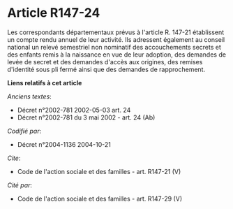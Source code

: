# Article R147-24

Les correspondants départementaux prévus à l'article R. 147-21 établissent un compte rendu annuel de leur activité. Ils
adressent également au conseil national un relevé semestriel non nominatif des accouchements secrets et des enfants remis à
la naissance en vue de leur adoption, des demandes de levée de secret et des demandes d'accès aux origines, des remises
d'identité sous pli fermé ainsi que des demandes de rapprochement.

**Liens relatifs à cet article**

_Anciens textes_:

  - Décret n°2002-781 2002-05-03 art. 24
  - Décret n°2002-781 du 3 mai 2002 - art. 24 (Ab)

_Codifié par_:

  - Décret n°2004-1136 2004-10-21

_Cite_:

  - Code de l'action sociale et des familles - art. R147-21 (V)

_Cité par_:

  - Code de l'action sociale et des familles - art. R147-29 (V)
